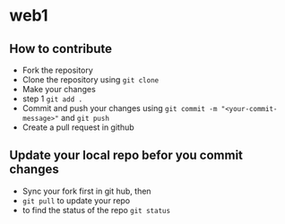 # web1

## How to contribute
- Fork the repository
- Clone the repository using `git clone`
- Make your changes
- step 1 `git add .`
- Commit and push your changes using `git commit -m "<your-commit-message>"` and `git push`
- Create a pull request in github  

## Update your local repo befor you commit changes
- Sync your fork first in git hub, then
- `git pull` to update your repo
- to find the status of the repo `git status`
 
